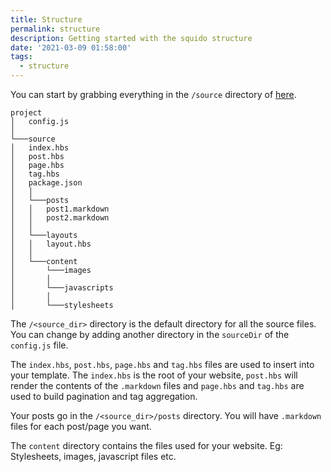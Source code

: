 ```yaml
---
title: Structure
permalink: structure
description: Getting started with the squido structure
date: '2021-03-09 01:58:00'
tags: 
  - structure
---
```


You can start by grabbing everything in the `/source` directory of [here](https://github.com/mrvautin/squido/tree/main/source).

```
project
│   config.js 
│
└───source
│   index.hbs
│   post.hbs
│   page.hbs
│   tag.hbs
│   package.json
│   │
│   └───posts
│   │   post1.markdown
│   │   post2.markdown
│   │
│   └───layouts
│   │   layout.hbs
│   │
│   └───content
│       └───images
│       │
│       └───javascripts
│       │
│       └───stylesheets
```

The `/<source_dir>` directory is the default directory for all the source files. You can change by adding another directory in the `sourceDir` of the `config.js` file.

The `index.hbs`, `post.hbs`, `page.hbs` and `tag.hbs` files are used to insert into your template. The `index.hbs` is the root of your website, `post.hbs` will render the contents of the `.markdown` files and `page.hbs` and `tag.hbs` are used to build pagination and tag aggregation.

Your posts go in the `/<source_dir>/posts` directory. You will have `.markdown` files for each post/page you want.

The `content` directory contains the files used for your website. Eg: Stylesheets, images, javascript files etc.